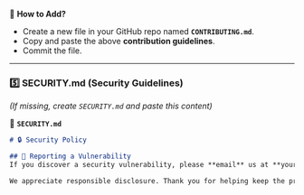 📌 **How to Add?**  
- Create a new file in your GitHub repo named **`CONTRIBUTING.md`**.  
- Copy and paste the above **contribution guidelines**.  
- Commit the file.

---

### **5️⃣ SECURITY.md (Security Guidelines)**
*(If missing, create `SECURITY.md` and paste this content)*

📜 **`SECURITY.md`**
```md
# 🔒 Security Policy

## 📌 Reporting a Vulnerability
If you discover a security vulnerability, please **email** us at **your.email@example.com**.

We appreciate responsible disclosure. Thank you for helping keep the project secure.
